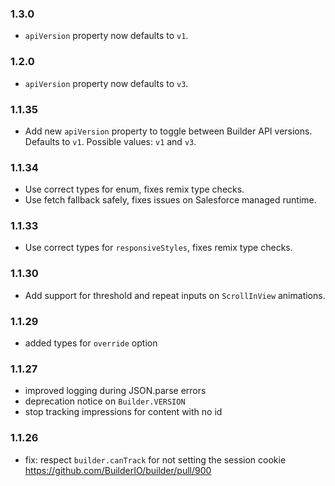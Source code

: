 ### 1.3.0
- `apiVersion` property now defaults to `v1`.

### 1.2.0
- `apiVersion` property now defaults to `v3`.

### 1.1.35
- Add new `apiVersion` property to toggle between Builder API versions. Defaults to `v1`. Possible values: `v1` and `v3`.

### 1.1.34
- Use correct types for enum, fixes remix type checks.
- Use fetch fallback safely, fixes issues on Salesforce managed runtime.

### 1.1.33
- Use correct types for `responsiveStyles`, fixes remix type checks.

### 1.1.30
- Add support for threshold and repeat inputs on `ScrollInView` animations.

### 1.1.29

- added types for `override` option

### 1.1.27

- improved logging during JSON.parse errors
- deprecation notice on `Builder.VERSION`
- stop tracking impressions for content with no id

### 1.1.26

- fix: respect `builder.canTrack` for not setting the session cookie https://github.com/BuilderIO/builder/pull/900
